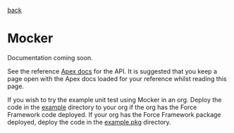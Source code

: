[back](../../README.md)
# Mocker

Documentation coming soon.

See the reference [Apex docs](SfApexDocs/mocker.html) for the API. It is suggested that you keep a page open
with the Apex docs loaded for your reference whilst reading this page.

If you wish to try the example unit test using Mocker in an org. Deploy the code in the
[example](https://github.com/markbrennand/force-frameworks/tree/gh-pages/example/mocker) directory to  your org if the
org has the Force Framework code deployed. If your org has the Force Framework package deployed, deploy the code in
the [example.pkg](https://github.com/markbrennand/force-frameworks/tree/gh-pages/example.pkg/mocker) directory.